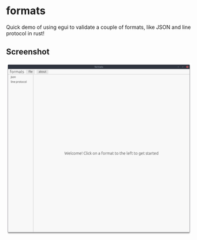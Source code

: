 # formats

Quick demo of using egui to validate a couple of formats, like JSON and line
protocol in rust!

## Screenshot

![Screenshot](/img/formats-screenshot.png "screenshot")
